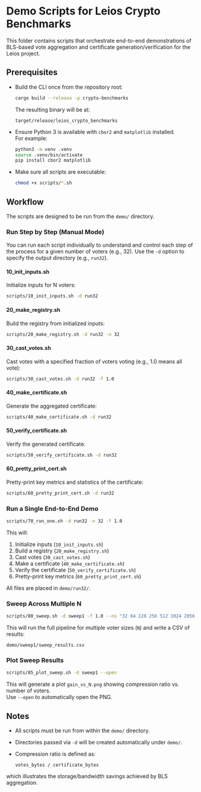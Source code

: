 

# Demo Scripts for Leios Crypto Benchmarks

This folder contains scripts that orchestrate end-to-end demonstrations of BLS-based vote aggregation and certificate generation/verification for the Leios project.

## Prerequisites

- Build the CLI once from the repository root:

  ```bash
  cargo build --release -p crypto-benchmarks
  ```

  The resulting binary will be at:
  ```
  target/release/leios_crypto_benchmarks
  ```

- Ensure Python 3 is available with `cbor2` and `matplotlib` installed.  
  For example:

  ```bash
  python3 -m venv .venv
  source .venv/bin/activate
  pip install cbor2 matplotlib
  ```

- Make sure all scripts are executable:

  ```bash
  chmod +x scripts/*.sh
  ```

## Workflow

The scripts are designed to be run from the `demo/` directory.

### Run Step by Step (Manual Mode)

You can run each script individually to understand and control each step of the process for a given number of voters (e.g., 32). Use the `-d` option to specify the output directory (e.g., `run32`).

#### 10_init_inputs.sh

Initialize inputs for N voters:

```bash
scripts/10_init_inputs.sh -d run32
```

#### 20_make_registry.sh

Build the registry from initialized inputs:

```bash
scripts/20_make_registry.sh -d run32 -n 32
```

#### 30_cast_votes.sh

Cast votes with a specified fraction of voters voting (e.g., 1.0 means all vote):

```bash
scripts/30_cast_votes.sh -d run32 -f 1.0
```

#### 40_make_certificate.sh

Generate the aggregated certificate:

```bash
scripts/40_make_certificate.sh -d run32
```

#### 50_verify_certificate.sh

Verify the generated certificate:

```bash
scripts/50_verify_certificate.sh -d run32
```

#### 60_pretty_print_cert.sh

Pretty-print key metrics and statistics of the certificate:

```bash
scripts/60_pretty_print_cert.sh -d run32
```

### Run a Single End-to-End Demo

```bash
scripts/70_run_one.sh -d run32 -n 32 -f 1.0
```

This will:

1. Initialize inputs (`10_init_inputs.sh`)
2. Build a registry (`20_make_registry.sh`)
3. Cast votes (`30_cast_votes.sh`)
4. Make a certificate (`40_make_certificate.sh`)
5. Verify the certificate (`50_verify_certificate.sh`)
6. Pretty-print key metrics (`60_pretty_print_cert.sh`)

All files are placed in `demo/run32/`.

### Sweep Across Multiple N

```bash
scripts/80_sweep.sh -d sweep1 -f 1.0 --ns "32 64 128 256 512 1024 2056 3000"
```

This will run the full pipeline for multiple voter sizes (`N`) and write a CSV of results:

```
demo/sweep1/sweep_results.csv
```

### Plot Sweep Results

```bash
scripts/85_plot_sweep.sh -d sweep1 --open
```

This will generate a plot `gain_vs_N.png` showing compression ratio vs. number of voters.  
Use `--open` to automatically open the PNG.

## Notes

- All scripts must be run from within the `demo/` directory.
- Directories passed via `-d` will be created automatically under `demo/`.
- Compression ratio is defined as:

  ```
  votes_bytes / certificate_bytes
  ```

which illustrates the storage/bandwidth savings achieved by BLS aggregation.